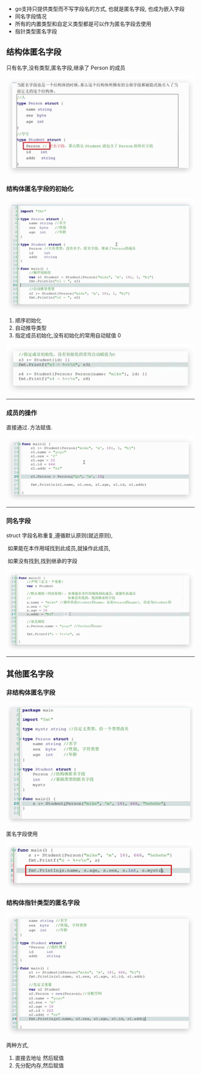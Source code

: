 

- go支持只提供类型而不写字段名的方式, 也就是匿名字段, 也成为嵌入字段
- 同名字段情况
- 所有的内置类型和自定义类型都是可以作为匿名字段去使用
- 指针类型匿名字段



## 结构体匿名字段

只有名字,没有类型,匿名字段,继承了 Person 的成员

![image-20190509160744155](assets/image-20190509160744155.png)



### 结构体匿名字段的初始化

![image-20190509161358371](assets/image-20190509161358371.png)

1. 顺序初始化
2. 自动推导类型
3. 指定成员初始化,没有初始化的常用自动赋值 0

![image-20190509161714674](assets/image-20190509161714674.png)

----

### 成员的操作

直接通过`.`方法赋值.

![image-20190509162032387](assets/image-20190509162032387.png)

----



### 同名字段

struct 字段名称重复,遵循默认原则(就近原则),

​	如果能在本作用域找到此成员,就操作此成员,

​	如果没有找到,找到继承的字段

![image-20190509162601354](assets/image-20190509162601354.png)



---

## 其他匿名字段

### 非结构体匿名字段

![image-20190509163040906](assets/image-20190509163040906.png)

匿名字段使用

![image-20190509163214396](assets/image-20190509163214396.png)





### 结构体指针类型的匿名字段

![image-20190509163732588](assets/image-20190509163732588.png)

两种方式,

1. 直接去地址 然后赋值
2. 先分配内存,然后赋值

